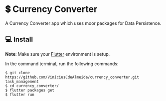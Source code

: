 # 💲 Currency Converter 

A Currency Converter app which uses moor packages for Data Persistence.


## 💻 Install
**Note**: Make sure your [Flutter](https://flutter.dev) environment is setup.


In the command terminal, run the following commands:

    $ git clone https://github.com/ViniciusCdeAlmeida/currency_converter.git task_management
    $ cd currency_converter/
    $ flutter packages get
    $ flutter run
